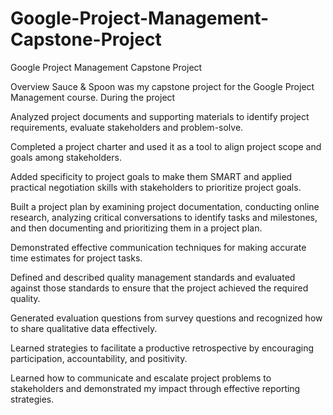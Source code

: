 # Google-Project-Management-Capstone-Project
Google Project Management Capstone Project

Overview
Sauce & Spoon was my capstone project for the Google Project Management course. During the project

Analyzed project documents and supporting materials to identify project requirements, evaluate stakeholders and problem-solve.

Completed a project charter and used it as a tool to align project scope and goals among stakeholders.

Added specificity to project goals to make them SMART and applied practical negotiation skills with stakeholders to prioritize project goals.

Built a project plan by examining project documentation, conducting online research, analyzing critical conversations to identify tasks and milestones, and then documenting and prioritizing them in a project plan.

Demonstrated effective communication techniques for making accurate time estimates for project tasks.

Defined and described quality management standards and evaluated against those standards to ensure that the project achieved the required quality.

Generated evaluation questions from survey questions and recognized how to share qualitative data effectively.

Learned strategies to facilitate a productive retrospective by encouraging participation, accountability, and positivity.

Learned how to communicate and escalate project problems to stakeholders and demonstrated my impact through effective reporting strategies.
